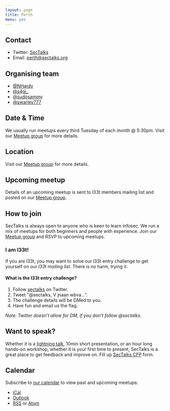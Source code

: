 ```yaml
---
layout: page
title: Perth
menu: yes
---
```

## Contact

* Twitter: [SecTalks](https://twitter.com/sectalks)
* Email: [perth@sectalks.org](mailto:perth@sectalks.org)

## Organising team

* [@NHardy](https://twitter.com/NHardy)
* [@s4gi_](https://twitter.com/s4gi_)
* [@sudosammy](https://twitter.com/sudosammy)
* [@swarley777](https://twitter.com/swarley777)

## Date & Time

We usually run meetups every third Tuesday of each month @ 5:30pm. Visit our [Meetup group](http://www.meetup.com/SecTalks-Perth/) for more details.

## Location

Visit our [Meetup group](https://www.meetup.com/SecTalks-Perth/) for more details.

## Upcoming meetup

Details of an upcoming meetup is sent to l33t members mailing list 
and posted on our [Meetup group](https://www.meetup.com/SecTalks-Perth/).

## How to join

SecTalks is always open to anyone who is keen to learn infosec.
We run a mix of meetups for both beginners and people with experience.
Join our [Meetup group](https://www.meetup.com/SecTalks-Perth/) and
RSVP to upcoming meetups.

### I am l33t!

If you are l33t, you may want
to solve our l33t entry challenge to get yourself
on our *l33t mailing list*. There is no harm, trying it.

#### What is the l33t entry challenge?

1. Follow [sectalks](https://twitter.com/sectalks) on Twitter.
1. Tweet "@sectalks, V jnaan wbva...".
1. The challenge details will be DMed to you.
1. Have fun and email us the flag.

*Note: Twitter doesn't allow for DM, if you don't follow @sectalks.*

## Want to speak?

Whether it is a [lightning talk](https://en.wikipedia.org/wiki/Lightning_talk), 10min short presentation, or an hour long hands-on workshop, whether it is your first time to present, SecTalks is a great place to get feedback and improve on.
Fill up [SecTalks CFP](http://j.mp/sectalkscfp) form.

## Calendar 

Subscribe to [our calendar](http://www.meetup.com/SecTalks-Perth/events/) to view past and upcoming meetups:

* [iCal](webcal://www.meetup.com/SecTalks-Perth/events/ical/)
* [Outlook](http://www.meetup.com/SecTalks-Perth/events/ical/)
* [RSS](http://www.meetup.com/SecTalks-Perth/events/rss/) or [Atom](http://www.meetup.com/SecTalks-Perth/events/atom/)
